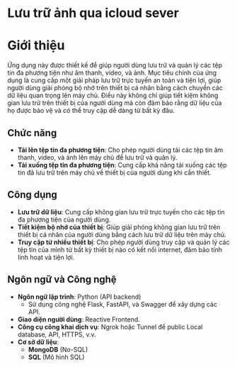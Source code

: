 # Lưu trữ ảnh qua icloud sever
# Giới thiệu

Ứng dụng này được thiết kế để giúp người dùng lưu trữ và quản lý các tệp tin đa phương tiện như âm thanh, video, và ảnh. Mục tiêu chính của ứng dụng là cung cấp một giải pháp lưu trữ trực tuyến an toàn và tiện lợi, giúp người dùng giải phóng bộ nhớ trên thiết bị cá nhân bằng cách chuyển các dữ liệu quan trọng lên máy chủ. Điều này không chỉ giúp tiết kiệm không gian lưu trữ trên thiết bị của người dùng mà còn đảm bảo rằng dữ liệu của họ được bảo vệ và có thể truy cập dễ dàng từ bất kỳ đâu.

## Chức năng

- **Tải lên tệp tin đa phương tiện**: Cho phép người dùng tải các tệp tin âm thanh, video, và ảnh lên máy chủ để lưu trữ và quản lý.
- **Tải xuống tệp tin đa phương tiện**: Cung cấp khả năng tải xuống các tệp tin đã lưu trữ trên máy chủ về thiết bị của người dùng khi cần thiết.

## Công dụng

- **Lưu trữ dữ liệu**: Cung cấp không gian lưu trữ trực tuyến cho các tệp tin đa phương tiện của người dùng.
- **Tiết kiệm bộ nhớ của thiết bị**: Giúp giải phóng không gian lưu trữ trên thiết bị cá nhân của người dùng bằng cách lưu trữ dữ liệu trên máy chủ.
- **Truy cập từ nhiều thiết bị**: Cho phép người dùng truy cập và quản lý các tệp tin của mình từ bất kỳ thiết bị nào có kết nối internet, đảm bảo tính linh hoạt và tiện lợi.

## Ngôn ngữ và Công nghệ

- **Ngôn ngữ lập trình**: Python (API backend)
  - Sử dụng công nghệ Flask, FastAPI, và Swagger để xây dựng các API.
- **Giao diện người dùng**: Reactive Frontend.
- **Công cụ công khai dịch vụ**: Ngrok hoặc Tunnel để public Local database, API, HTTPS, v.v.
- **Cơ sở dữ liệu**:
  - **MongoDB** (No-SQL)
  - **SQL** (Mô hình SQL)
